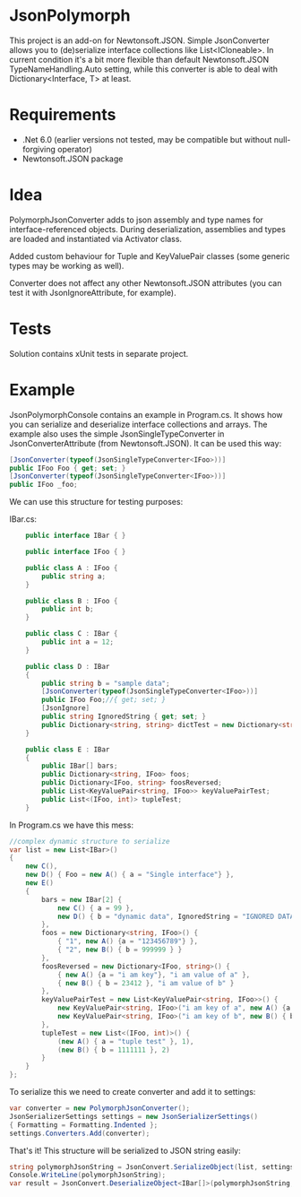 # JsonPolymorph
This project is an add-on for Newtonsoft.JSON. Simple JsonConverter allows you to (de)serialize interface collections like List\<ICloneable>. In current condition it's a bit more flexible than default Newtonsoft.JSON TypeNameHandling.Auto setting, while this converter is able to deal with Dictionary<Interface, T> at least.

# Requirements
- .Net 6.0 (earlier versions not tested, may be compatible but without null-forgiving operator)
- Newtonsoft.JSON package

# Idea
PolymorphJsonConverter adds to json assembly and type names for interface-referenced objects. During deserialization, assemblies and types are loaded and instantiated via Activator class.

Added custom behaviour for Tuple and KeyValuePair classes (some generic types may be working as well).

Converter does not affect any other Newtonsoft.JSON attributes (you can test it with JsonIgnoreAttribute, for example).

# Tests
Solution contains xUnit tests in separate project.

# Example
JsonPolymorphConsole contains an example in Program.cs. It shows how you can serialize and deserialize interface collections and arrays.
The example also uses the simple JsonSingleTypeConverter in JsonConverterAttribute (from Newtonsoft.JSON). It can be used this way:

```cs
[JsonConverter(typeof(JsonSingleTypeConverter<IFoo>))]
public IFoo Foo { get; set; }
[JsonConverter(typeof(JsonSingleTypeConverter<IFoo>))]
public IFoo _foo;
```
We can use this structure for testing purposes:

IBar.cs:
```cs
	public interface IBar { }

	public interface IFoo { }

	public class A : IFoo {
		public string a;
	}

	public class B : IFoo {
		public int b;
	}

	public class C : IBar {
		public int a = 12;
	}

	public class D : IBar
	{
		public string b = "sample data";
		[JsonConverter(typeof(JsonSingleTypeConverter<IFoo>))]
		public IFoo Foo;//{ get; set; }
		[JsonIgnore]
		public string IgnoredString { get; set; }
		public Dictionary<string, string> dictTest = new Dictionary<string, string>() { { "1", "a" }, { "2", "b" } };
	}

	public class E : IBar
	{
		public IBar[] bars;
		public Dictionary<string, IFoo> foos;
		public Dictionary<IFoo, string> foosReversed;
		public List<KeyValuePair<string, IFoo>> keyValuePairTest;
		public List<(IFoo, int)> tupleTest;
	}
```

In Program.cs we have this mess:
```cs
//complex dynamic structure to serialize
var list = new List<IBar>()
{
	new C(),
	new D() { Foo = new A() { a = "Single interface"} },
	new E() 
	{ 
		bars = new IBar[2] { 
			new C() { a = 99 },
			new D() { b = "dynamic data", IgnoredString = "IGNORED DATA", Foo = new A() { a = "Interface field" } } 
		},
		foos = new Dictionary<string, IFoo>() {
			{ "1", new A() {a = "123456789"} },
			{ "2", new B() { b = 999999 } } 
		},
		foosReversed = new Dictionary<IFoo, string>() {
			{ new A() {a = "i am key"}, "i am value of a" },
			{ new B() { b = 23412 }, "i am value of b" }
		},
		keyValuePairTest = new List<KeyValuePair<string, IFoo>>() {
			new KeyValuePair<string, IFoo>("i am key of a", new A() {a = "i am key"}),
			new KeyValuePair<string, IFoo>("i am key of b", new B() { b = 23412 })
		},
		tupleTest = new List<(IFoo, int)>() {
			(new A() { a = "tuple test" }, 1),
			(new B() { b = 1111111 }, 2)
		}
	}
};
```
To serialize this we need to create converter and add it to settings:
```cs
var converter = new PolymorphJsonConverter();
JsonSerializerSettings settings = new JsonSerializerSettings()
{ Formatting = Formatting.Indented };
settings.Converters.Add(converter);
```
That's it! This structure will be serialized to JSON string easily:
```cs
string polymorphJsonString = JsonConvert.SerializeObject(list, settings);
Console.WriteLine(polymorphJsonString);
var result = JsonConvert.DeserializeObject<IBar[]>(polymorphJsonString, settings);
```
